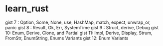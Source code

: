 # learn_rust
gist 7 : Option, Some, None, use, HashMap, match, expect, unwrap_or, panic
gist 8 : Result, Ok, Err, SystemTime
gist 9 : Struct, derive, Debug
gist 10: Enum, Derive, Clone, and Partial
gist 11: Impl,  Derive, Display, Strum, FromStr, EnumString, Enums Variants
gist 12: Enum Variants

